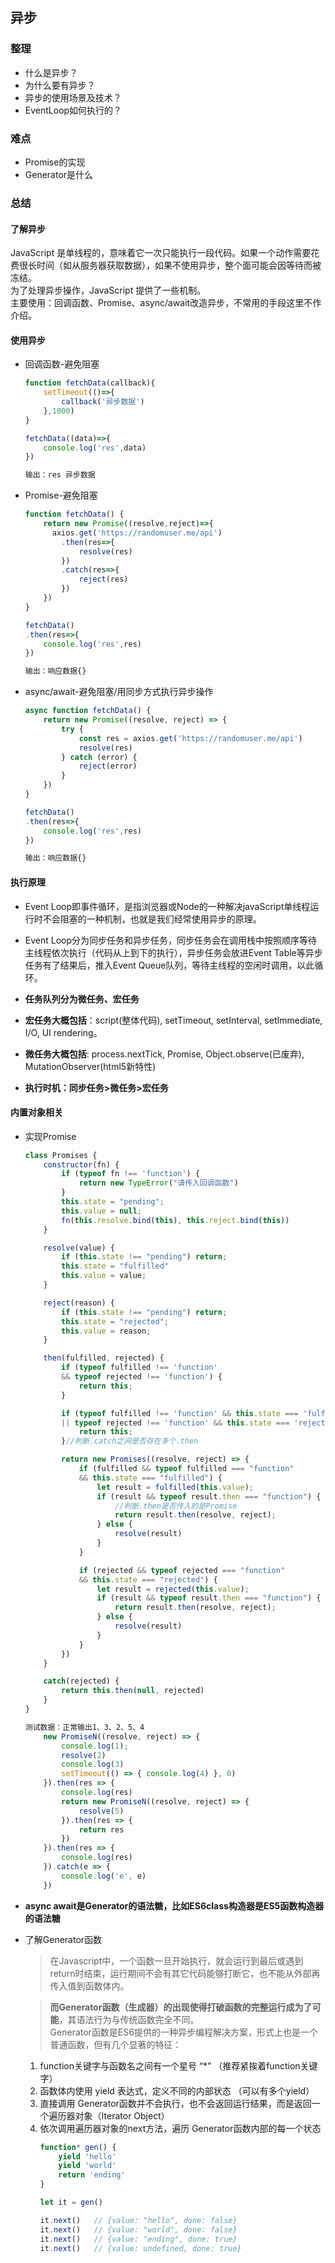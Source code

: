 ## 异步

### 整理
+ 什么是异步？
+ 为什么要有异步？
+ 异步的使用场景及技术？
+ EventLoop如何执行的？

### 难点
+ Promise的实现
+ Generator是什么

### 总结

#### 了解异步
JavaScript 是单线程的，意味着它一次只能执行一段代码。如果一个动作需要花费很长时间（如从服务器获取数据），如果不使用异步，整个面可能会因等待而被冻结。  
为了处理异步操作，JavaScript 提供了一些机制。  
主要使用：回调函数、Promise、async/await改造异步，不常用的手段这里不作介绍。
#### 使用异步
- 回调函数-避免阻塞  
    ```js
    function fetchData(callback){
        setTimeout(()=>{
            callback('异步数据')
        },1000)
    }

    fetchData((data)=>{
        console.log('res',data)
    })

    输出：res 异步数据
    ```
- Promise-避免阻塞
    ```js
    function fetchData() {
        return new Promise((resolve,reject)=>{
          axios.get('https://randomuser.me/api')
            .then(res=>{
                resolve(res)
            })
            .catch(res=>{
                reject(res)
            })
        })
    }

    fetchData()
    .then(res=>{
        console.log('res',res)
    })

    输出：响应数据{}
    ```
- async/await-避免阻塞/用同步方式执行异步操作
    ```js
    async function fetchData() {
        return new Promise((resolve, reject) => {
            try {
                const res = axios.get('https://randomuser.me/api')
                resolve(res)
            } catch (error) {
                reject(error)
            }
        })
    }

    fetchData()
    .then(res=>{
        console.log('res',res)
    })

    输出：响应数据{}
    ```  
#### 执行原理
- Event Loop即事件循环，是指浏览器或Node的一种解决javaScript单线程运行时不会阻塞的一种机制，也就是我们经常使用异步的原理。  

- Event Loop分为同步任务和异步任务，同步任务会在调用栈中按照顺序等待主线程依次执行（代码从上到下的执行），异步任务会放进Event Table等异步任务有了结果后，推入Event Queue队列，等待主线程的空闲时调用，以此循环。

- **任务队列分为微任务、宏任务**
- **宏任务大概包括**：script(整体代码), setTimeout, setInterval, setImmediate, I/O, UI rendering。

- **微任务大概包括**: process.nextTick, Promise, Object.observe(已废弃), MutationObserver(html5新特性)

- **执行时机：同步任务>微任务>宏任务**  
#### 内置对象相关
- 实现Promise
    ```js
    class Promises {
        constructor(fn) {
            if (typeof fn !== 'function') {
                return new TypeError("请传入回调函数")
            }
            this.state = "pending";
            this.value = null;
            fn(this.resolve.bind(this), this.reject.bind(this))
        }

        resolve(value) {
            if (this.state !== "pending") return;
            this.state = "fulfilled"
            this.value = value;
        }

        reject(reason) {
            if (this.state !== "pending") return;
            this.state = "rejected";
            this.value = reason;
        }

        then(fulfilled, rejected) {
            if (typeof fulfilled !== 'function' 
            && typeof rejected !== 'function') {
                return this;
            }

            if (typeof fulfilled !== 'function' && this.state === 'fulfilled' 
            || typeof rejected !== 'function' && this.state === 'rejected') {
                return this;
            }//判断.catch之间是否存在多个.then

            return new Promises((resolve, reject) => {
                if (fulfilled && typeof fulfilled === "function" 
                && this.state === "fulfilled") {
                    let result = fulfilled(this.value);
                    if (result && typeof result.then === "function") {
                        //判断.then是否传入的是Promise
                        return result.then(resolve, reject);
                    } else {
                        resolve(result)
                    }
                }

                if (rejected && typeof rejected === "function" 
                && this.state === "rejected") {
                    let result = rejected(this.value);
                    if (result && typeof result.then === "function") {
                        return result.then(resolve, reject);
                    } else {
                        resolve(result)
                    }
                }
            })
        }

        catch(rejected) {
            return this.then(null, rejected)
        }
    }

    测试数据：正常输出1、3、2、5、4
        new PromiseN((resolve, reject) => {
            console.log(1);
            resolve(2)
            console.log(3)
            setTimeout(() => { console.log(4) }, 0)
        }).then(res => {
            console.log(res)
            return new PromiseN((resolve, reject) => {
                resolve(5)
            }).then(res => {
                return res
            })
        }).then(res => {
            console.log(res)
        }).catch(e => {
            console.log('e', e)
        })
    ```
- **async await是Generator的语法糖，比如ES6class构造器是ES5函数构造器的语法糖**
- 了解Generator函数
  > 在Javascript中，一个函数一旦开始执行，就会运行到最后或遇到return时结束，运行期间不会有其它代码能够打断它，也不能从外部再传入值到函数体内。  

  > **而Generator函数（生成器）的出现使得打破函数的完整运行成为了可能**，其语法行为与传统函数完全不同。  
  Generator函数是ES6提供的一种异步编程解决方案，形式上也是一个普通函数，但有几个显著的特征：
  
    1. function关键字与函数名之间有一个星号 “*” （推荐紧挨着function关键字）
    2. 函数体内使用 yield 表达式，定义不同的内部状态 （可以有多个yield）
    3. 直接调用 Generator函数并不会执行，也不会返回运行结果，而是返回一个遍历器对象（Iterator Object）  
    4. 依次调用遍历器对象的next方法，遍历 Generator函数内部的每一个状态
        ```js
        function* gen() {
            yield 'hello'
            yield 'world'
            return 'ending'
        }

        let it = gen()

        it.next()   // {value: "hello", done: false}
        it.next()   // {value: "world", done: false}
        it.next()   // {value: "ending", done: true}
        it.next()   // {value: undefined, done: true}
        ```





